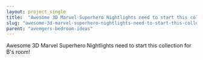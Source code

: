 ```yaml
---
layout: project_single
title:  "Awesome 3D Marvel Superhero Nightlights need to start this collection for B's room!"
slug: "awesome-3d-marvel-superhero-nightlights-need-to-start-this-collection-for-bs-room"
parent: "avengers-bedroom-ideas"
---
```

Awesome 3D Marvel Superhero Nightlights need to start this collection for B's room!